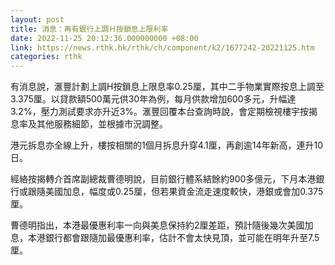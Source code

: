 ```yaml
---
layout: post
title: 消息：再有銀行上調Ｈ按鎖息上限利率
date: 2022-11-25 20:12:36.000000000 +08:00
link: https://news.rthk.hk/rthk/ch/component/k2/1677242-20221125.htm
categories: rthk
---
```


有消息說，滙豐計劃上調H按鎖息上限息率0.25厘，其中二手物業實際按息上調至3.375厘。以貸款額500萬元供30年為例，每月供款增加600多元，升幅達3.2%，壓力測試要求亦升近3%。滙豐回覆本台查詢時說，會定期檢視樓宇按揭息率及其他服務細節，並根據市況調整。

港元拆息亦全線上升，樓按相關的1個月拆息升穿4.1厘，再創逾14年新高，連升10日。

經絡按揭轉介首席副總裁曹德明說，目前銀行體系結餘約900多億元，下月本港銀行或跟隨美國加息，幅度或0.25厘，但若果資金流走速度較快，港銀或會加0.375厘。

曹德明指出，本港最優惠利率一向與美息保持約2厘差距，預計隨後幾次美國加息，本港銀行都會跟隨加最優惠利率，估計不會太快見頂，並可能在明年升至7.5厘。
